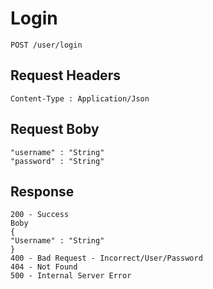 # Login
```
POST /user/login

```

##  Request Headers
```
Content-Type : Application/Json

```
## Request Boby
```
"username" : "String"
"password" : "String"

```
## Response
```
200 - Success
Boby
{
"Username" : "String"
}
400 - Bad Request - Incorrect/User/Password
404 - Not Found
500 - Internal Server Error
```

